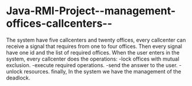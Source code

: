 Java-RMI-Project--management-offices-callcenters--
==================================================

The system have five callcenters and twenty offices, every callcenter can receive a signal that requires from one to four offices. Then every signal have one id and the list of required offices. When the user enters in the system, every callcenter does the operations:
-lock offices with mutual exclusion.
-execute required operations.
-send the answer to the user. 
-unlock resources.
finally, In the system we have the management of the deadlock.